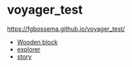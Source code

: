 # voyager_test
https://fgbossema.github.io/voyager_test/

- [Wooden block](https://fgbossema.github.io/voyager_test/voyager-explorer.html?root=model/&document=scene.svx.json)
- [explorer](voyager-explorer.html)
- [story](voyager-story-dev.html)
